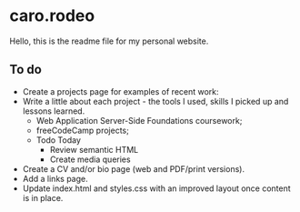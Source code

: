 # caro.rodeo

Hello, this is the readme file for my personal website.

## To do
+ Create a projects page for examples of recent work:
+ Write a little about each project - the tools I used, skills I picked up and lessons learned. 
    + Web Application Server-Side Foundations coursework;
    + freeCodeCamp projects;
    + Todo Today
        + Review semantic HTML
        + Create media queries
+ Create a CV and/or bio page (web and PDF/print versions).
+ Add a links page.
+ Update index.html and styles.css with an improved layout once content is in place.